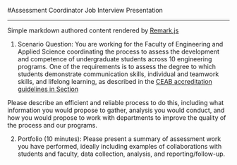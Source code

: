 #Assessment Coordinator Job Interview Presentation
***

Simple markdown authored content rendered by [Remark.js](http://remarkjs.com/)

1. Scenario Question: You are working for the Faculty of Engineering and Applied Science coordinating the process to assess the development and competence of undergraduate students across 10 engineering programs. One of the requirements is to assess the degree to which students demonstrate communication skills, individual and teamwork skills, and lifelong learning, as described in the [CEAB accreditation guidelines in Section](http://www.engineerscanada.ca/sites/default/files/2014_accreditation_criteria_and_procedures_v06.pdf)
 
Please describe an efficient and reliable process to do this, including what information you would propose to gather, analysis you would conduct, and how you would propose to work with departments to improve the quality of the process and our programs.

2. Portfolio (10 minutes): Please present a summary of assessment work you have performed, ideally including examples of collaborations with students and faculty, data collection, analysis, and reporting/follow-up. 
 
